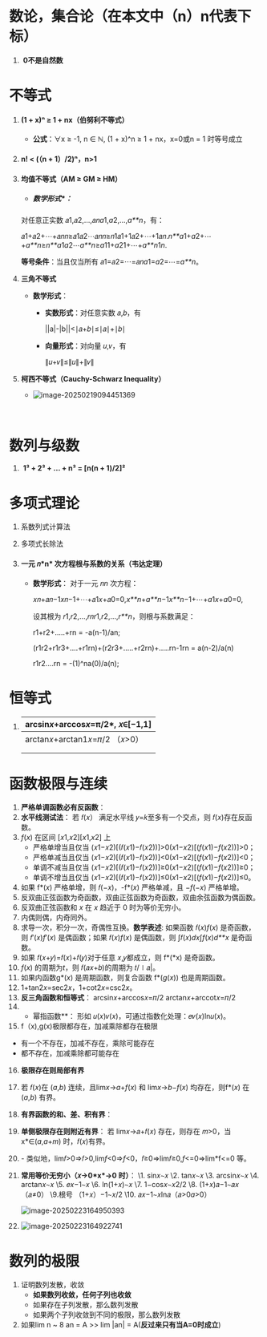 # 数论，集合论（在本文中（n）n代表下标）

1. ​	**0不是自然数**

# 不等式

1. #### **(1 + x)ⁿ ≥ 1 + nx（伯努利不等式）**

   - **公式**：∀x ≥ -1, n ∈ ℕ, (1 + x)^n ≥ 1 + nx，x=0或n = 1 时等号成立

2. #### **n! < (（n + 1）/2)ⁿ**，n>1

3. #### **均值不等式（AM ≥ GM ≥ HM）**

   - ##### *数学形式**：
    对任意正实数 𝑎1,𝑎2,…,𝑎𝑛*a*1​,*a*2​,…,*a**n*​，有：

     𝑎1+𝑎2+⋯+𝑎𝑛𝑛≥𝑎1𝑎2⋯𝑎𝑛𝑛≥𝑛1𝑎1+1𝑎2+⋯+1𝑎𝑛.*n**a*1+*a*2+⋯+*a**n*≥*n**a*1*a*2⋯*a**n*≥*a*11+*a*21+⋯+*a**n*1*n*.

     **等号条件**：当且仅当所有 𝑎1=𝑎2=⋯=𝑎𝑛*a*1=*a*2=⋯=*a**n*。

4. **三角不等式**

   - **数学形式**：

     - **实数形式**：对任意实数 𝑎,𝑏，有

       ||a|-|b||<∣𝑎+𝑏∣≤∣𝑎∣+∣𝑏∣

     - **向量形式**：对向量 𝑢,𝑣，有

       ∥𝑢+𝑣∥≤∥𝑢∥+∥𝑣∥

5. **柯西不等式（Cauchy-Schwarz Inequality）**

   - ![image-20250219094451369](C:\Users\27545\AppData\Roaming\Typora\typora-user-images\image-20250219094451369.png)

​	

# 数列与级数

1. ​	**1³ + 2³ + ... + n³ = [n(n + 1)/2]²**

# 多项式理论

1. 系数列式计算法
2. 多项式长除法
3. #### **一元 𝑛\*n\* 次方程根与系数的关系（韦达定理）**

   - **数学形式**：
     对于一元 𝑛*n* 次方程：

     𝑥𝑛+𝑎𝑛−1𝑥𝑛−1+⋯+𝑎1𝑥+𝑎0=0,*x**n*+*a**n*−1*x**n*−1+⋯+*a*1*x*+*a*0=0,

     设其根为 𝑟1,𝑟2,…,𝑟𝑛*r*1,*r*2,…,*r**n*，则根与系数满足：

     r1+r2+.....+rn = -a(n-1)/an;

     (r1r2+r1r3+....+r1rn)+(r2r3+.....+r2rn)+.....rn-1rn = a(n-2)/a(n)

     r1r2....rn = -(1)^na(0)/a(n);

# 恒等式

1. | arcsin*x*+arccos*x*=π/2*,             𝑥∈[−1,1] |
   | ---------------------------------------------- |
   | arctan⁡𝑥+arctan⁡1𝑥=𝜋/2              （𝑥>0）      |
   |                                                |
   |                                                |

# 函数极限与连续

1. **严格单调函数必有反函数**：
2. **水平线测试法**：
   若 𝑓(𝑥） 满足水平线 𝑦=𝑘至多有一个交点，则 𝑓(𝑥)存在反函数。
3. *f*(*x*) 在区间 [𝑥1,𝑥2][*x*1,*x*2] 上
   - 严格单增当且仅当 (𝑥1−𝑥2)[(𝑓(𝑥1)−𝑓(𝑥2))]>0(*x*1−*x*2)[(*f*(*x*1)−*f*(*x*2))]>0；
   - 严格单减当且仅当 (𝑥1−𝑥2)[(𝑓(𝑥1)−𝑓(𝑥2))]<0(*x*1−*x*2)[(*f*(*x*1)−*f*(*x*2))]<0；
   - 单调不减当且仅当 (𝑥1−𝑥2)[(𝑓(𝑥1)−𝑓(𝑥2))]≥0(*x*1−*x*2)[(*f*(*x*1)−*f*(*x*2))]≥0；
   - 单调不增当且仅当 (𝑥1−𝑥2)[(𝑓(𝑥1)−𝑓(𝑥2))]≤0(*x*1−*x*2)[(*f*(*x*1)−*f*(*x*2))]≤0。
4. 如果 f*(*x*) 严格单增，则 𝑓(−𝑥)，-f*(*x*) 严格单减，且 −*f*(−*x*) 严格单增。
5. 反双曲正弦函数为奇函数，双曲正弦函数为奇函数，双曲余弦函数为偶函数。
6. 反双曲正弦函数和 *x* 在 *x* 趋近于 0 时为等价无穷小。
7. 内偶则偶，内奇同外。
8. 求导一次，积分一次，奇偶性互换。**数学表述**:
    如果函数 𝑓(𝑥)*f*(*x*) 是奇函数，则 𝑓′(𝑥)*f*′(*x*) 是偶函数；如果 𝑓(𝑥)*f*(*x*) 是偶函数，则 ∫𝑓(𝑥)𝑑𝑥∫*f*(*x*)*d**x* 是奇函数。
9. 如果 𝑓(𝑥+𝑦)=𝑓(𝑥)+𝑓(𝑦)对于任意 𝑥,𝑦都成立，则 f*(*x) 是奇函数。
10. *f*(*x*) 的周期为*t*，则 𝑓(𝑎𝑥+𝑏)的周期为 𝑡/∣𝑎|。
11. 如果内函数g*(*x*) 是周期函数，则复合函数 f*(*g*(*x*)) 也是周期函数。
12. 1+tan⁡2𝑥=sec⁡2𝑥，1+cot2*x*=csc2*x*。
13. **反三角函数和恒等式**：
     arcsin⁡𝑥+arccos⁡𝑥=𝜋/2
     arctan⁡𝑥+arccot𝑥=𝜋/2
14. * 幂指函数**：
       形如 𝑢(𝑥)𝑣(𝑥)，可通过指数化处理：𝑒𝑣(𝑥)ln⁡𝑢(𝑥)。
15. f（x),g(x)极限都存在，加减乘除都存在极限
   - 有一个不存在，加减不存在，乘除可能存在
   - 都不存在，加减乘除都可能存在

16. **极限存在则局部有界**

17. 若 𝑓(𝑥)在 (*a*,*b*) 连续，且lim*x*→*a*+*f*(*x*) 和 lim*x*→*b*−*f*(*x*) 均存在，则f*(*x*) 在 (*a*,*b*) 有界。

18. **有界函数的和、差、积有界**：

19. **单侧极限存在则附近有界**：
    若 lim⁡𝑥→𝑎+𝑓(𝑥) 存在，则存在 𝑚>0，当 x*∈(*a*,*a*+*m*) 时，𝑓(𝑥)有界。

20. \- 类似地，lim⁡𝑓>0⇒𝑓>0,lim*f*<0⇒*f*<0，𝑓≥0⇒lim⁡𝑓≥0,*f*<=0⇒lim*f<=0 等。

21. **常用等价无穷小（𝑥→0\*x\*→0 时）**：
    \1. sin⁡𝑥∼𝑥
    \2. tan⁡𝑥∼𝑥
    \3. arcsin⁡𝑥∼𝑥
    \4. arctan⁡𝑥∼𝑥
    \5. 𝑒𝑥−1∼𝑥
    \6. ln⁡(1+𝑥)∼𝑥
    \7. 1−cos⁡𝑥∼𝑥2/2
    \8. (1+𝑥)𝑎−1∼𝑎𝑥（𝑎≠0）
    \9.根号 （1+𝑥）−1∼𝑥/2
    \10. 𝑎𝑥−1∼𝑥ln⁡𝑎（𝑎>0*a*>0）

    ![image-20250223164950393](C:\Users\27545\AppData\Roaming\Typora\typora-user-images\image-20250223164950393.png)

22. ![image-20250223164922741](C:\Users\27545\AppData\Roaming\Typora\typora-user-images\image-20250223164922741.png)

# 数列的极限

1. 证明数列发散，收敛
   - **如果数列收敛，任何子列也收敛**
   - 如果存在子列发散，那么数列发散
   - 如果两个子列收敛到不同的极限，那么数列发散
2. 如果lim n ~ 8 an = A >> lim |an| = A(**反过来只有当A=0时成立**)

